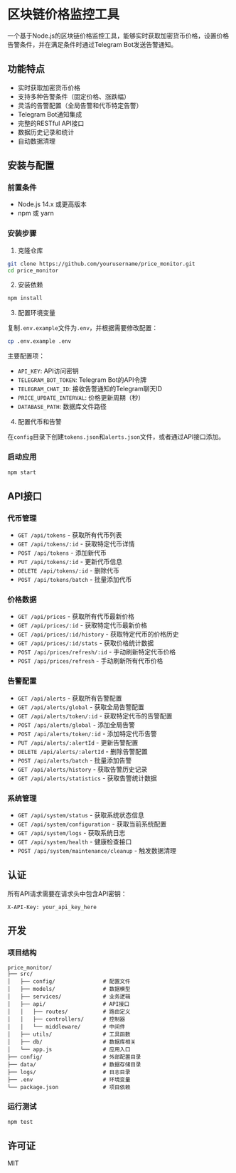  # 区块链价格监控工具

一个基于Node.js的区块链价格监控工具，能够实时获取加密货币价格，设置价格告警条件，并在满足条件时通过Telegram Bot发送告警通知。

## 功能特点

- 实时获取加密货币价格
- 支持多种告警条件（固定价格、涨跌幅）
- 灵活的告警配置（全局告警和代币特定告警）
- Telegram Bot通知集成
- 完整的RESTful API接口
- 数据历史记录和统计
- 自动数据清理

## 安装与配置

### 前置条件

- Node.js 14.x 或更高版本
- npm 或 yarn

### 安装步骤

1. 克隆仓库

```bash
git clone https://github.com/yourusername/price_monitor.git
cd price_monitor
```

2. 安装依赖

```bash
npm install
```

3. 配置环境变量

复制`.env.example`文件为`.env`，并根据需要修改配置：

```bash
cp .env.example .env
```

主要配置项：

- `API_KEY`: API访问密钥
- `TELEGRAM_BOT_TOKEN`: Telegram Bot的API令牌
- `TELEGRAM_CHAT_ID`: 接收告警通知的Telegram聊天ID
- `PRICE_UPDATE_INTERVAL`: 价格更新周期（秒）
- `DATABASE_PATH`: 数据库文件路径

4. 配置代币和告警

在`config`目录下创建`tokens.json`和`alerts.json`文件，或者通过API接口添加。

### 启动应用

```bash
npm start
```

## API接口

### 代币管理

- `GET /api/tokens` - 获取所有代币列表
- `GET /api/tokens/:id` - 获取特定代币详情
- `POST /api/tokens` - 添加新代币
- `PUT /api/tokens/:id` - 更新代币信息
- `DELETE /api/tokens/:id` - 删除代币
- `POST /api/tokens/batch` - 批量添加代币

### 价格数据

- `GET /api/prices` - 获取所有代币最新价格
- `GET /api/prices/:id` - 获取特定代币最新价格
- `GET /api/prices/:id/history` - 获取特定代币的价格历史
- `GET /api/prices/:id/stats` - 获取价格统计数据
- `POST /api/prices/refresh/:id` - 手动刷新特定代币价格
- `POST /api/prices/refresh` - 手动刷新所有代币价格

### 告警配置

- `GET /api/alerts` - 获取所有告警配置
- `GET /api/alerts/global` - 获取全局告警配置
- `GET /api/alerts/token/:id` - 获取特定代币的告警配置
- `POST /api/alerts/global` - 添加全局告警
- `POST /api/alerts/token/:id` - 添加特定代币告警
- `PUT /api/alerts/:alertId` - 更新告警配置
- `DELETE /api/alerts/:alertId` - 删除告警配置
- `POST /api/alerts/batch` - 批量添加告警
- `GET /api/alerts/history` - 获取告警历史记录
- `GET /api/alerts/statistics` - 获取告警统计数据

### 系统管理

- `GET /api/system/status` - 获取系统状态信息
- `GET /api/system/configuration` - 获取当前系统配置
- `GET /api/system/logs` - 获取系统日志
- `GET /api/system/health` - 健康检查接口
- `POST /api/system/maintenance/cleanup` - 触发数据清理

## 认证

所有API请求需要在请求头中包含API密钥：

```
X-API-Key: your_api_key_here
```

## 开发

### 项目结构

```
price_monitor/
├── src/
│   ├── config/               # 配置文件
│   ├── models/               # 数据模型
│   ├── services/             # 业务逻辑
│   ├── api/                  # API接口
│   │   ├── routes/           # 路由定义
│   │   ├── controllers/      # 控制器
│   │   └── middleware/       # 中间件
│   ├── utils/                # 工具函数
│   ├── db/                   # 数据库相关
│   └── app.js                # 应用入口
├── config/                   # 外部配置目录
├── data/                     # 数据存储目录
├── logs/                     # 日志目录
├── .env                      # 环境变量
└── package.json              # 项目依赖
```

### 运行测试

```bash
npm test
```

## 许可证

MIT